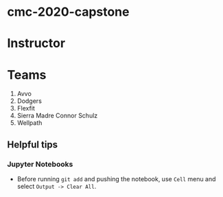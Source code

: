 # cmc-2020-capstone

# Instructor

# Teams
1. Avvo
2. Dodgers
3. Flexfit
4. Sierra Madre
Connor Schulz
5. Wellpath

## Helpful tips

### Jupyter Notebooks

* Before running `git add` and pushing the notebook, use `Cell` menu and select `Output -> Clear All`.
